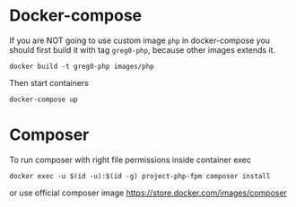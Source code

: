 Docker-compose
==============

If you are NOT going to use custom image `php` in docker-compose you should first build it with tag `greg0-php`, because other images extends it.

```
docker build -t greg0-php images/php
```

Then start containers

```
docker-compose up
```

Composer
========

To run composer with right file permissions inside container exec

```
docker exec -u $(id -u):$(id -g) project-php-fpm composer install
```

or use official composer image https://store.docker.com/images/composer